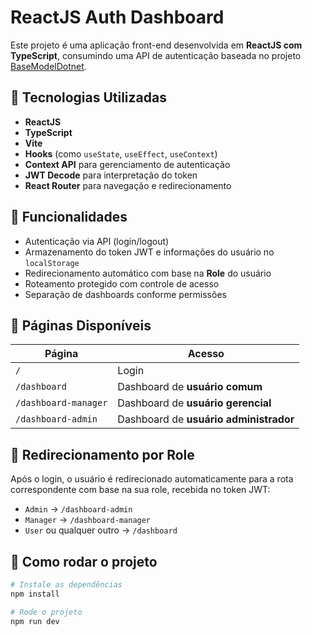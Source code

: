 # ReactJS Auth Dashboard

Este projeto é uma aplicação front-end desenvolvida em **ReactJS com TypeScript**, consumindo uma API de autenticação baseada no projeto [BaseModelDotnet](https://github.com/yannsmdl/BaseModelDotnet).

## 🔧 Tecnologias Utilizadas

- **ReactJS**
- **TypeScript**
- **Vite**
- **Hooks** (como `useState`, `useEffect`, `useContext`)
- **Context API** para gerenciamento de autenticação
- **JWT Decode** para interpretação do token
- **React Router** para navegação e redirecionamento

## 🔐 Funcionalidades

- Autenticação via API (login/logout)
- Armazenamento do token JWT e informações do usuário no `localStorage`
- Redirecionamento automático com base na **Role** do usuário
- Roteamento protegido com controle de acesso
- Separação de dashboards conforme permissões

## 🧭 Páginas Disponíveis

| Página             | Acesso                                |
|--------------------|----------------------------------------|
| `/`                | Login                                  |
| `/dashboard`       | Dashboard de **usuário comum**         |
| `/dashboard-manager` | Dashboard de **usuário gerencial**    |
| `/dashboard-admin` | Dashboard de **usuário administrador** |

## 🔁 Redirecionamento por Role

Após o login, o usuário é redirecionado automaticamente para a rota correspondente com base na sua role, recebida no token JWT:

- `Admin` → `/dashboard-admin`
- `Manager` → `/dashboard-manager`
- `User` ou qualquer outro → `/dashboard`

## 🚀 Como rodar o projeto

```bash
# Instale as dependências
npm install

# Rode o projeto
npm run dev
